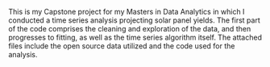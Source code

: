 This is my Capstone project for my Masters in Data Analytics in which I conducted a time series analysis projecting solar panel yields. The first part of the code comprises the cleaning and exploration of the data, and then progresses to fitting, as well as the time series algorithm itself.
The attached files include the open source data utilized and the code used for the analysis.
